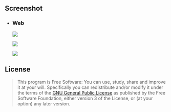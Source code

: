 ## Screenshot

- ### Web
    
    ![](https://raw.githubusercontent.com/hanidilla/UAS_SPK_TOPSIS/master/gambar/a.PNG)
    
    ![](https://raw.githubusercontent.com/hanidilla/UAS_SPK_TOPSIS/master/gambar/b.PNG)
    
    ![](https://raw.githubusercontent.com/hanidilla/UAS_SPK_TOPSIS/master/gambar/c.PNG)
    
## License
> This program is Free Software: 
You can use, study, share and improve it at your will. Specifically you can redistribute and/or modify it under the terms of the [GNU General Public License](https://www.gnu.org/licenses/gpl.html) 
as published by the Free Software Foundation, either version 3 of the License, or (at your option) any later version.
